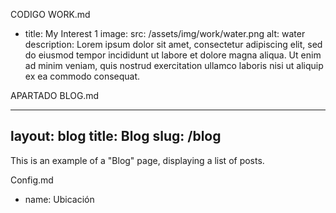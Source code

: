 CODIGO WORK.md

  - title: My Interest 1
    image:
      src: /assets/img/work/water.png
      alt: water
    description: Lorem ipsum dolor sit amet, consectetur adipiscing elit, sed do eiusmod tempor incididunt ut labore et dolore magna aliqua. Ut enim ad minim veniam, quis nostrud exercitation ullamco laboris nisi ut aliquip ex ea commodo consequat.

APARTADO BLOG.md

---
layout: blog
title: Blog
slug: /blog
---

This is an example of a "Blog" page, displaying a list of posts.
<br />


Config.md

 - name: Ubicación
